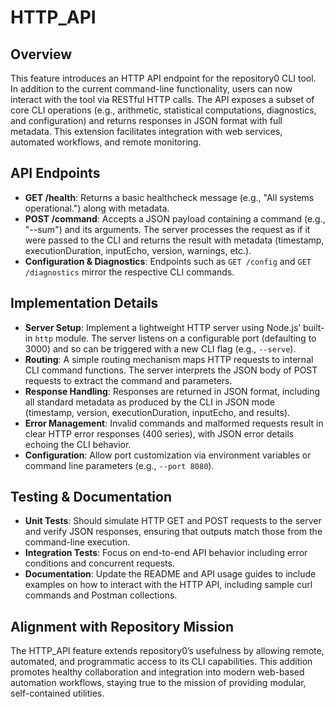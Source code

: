 # HTTP_API

## Overview
This feature introduces an HTTP API endpoint for the repository0 CLI tool. In addition to the current command-line functionality, users can now interact with the tool via RESTful HTTP calls. The API exposes a subset of core CLI operations (e.g., arithmetic, statistical computations, diagnostics, and configuration) and returns responses in JSON format with full metadata. This extension facilitates integration with web services, automated workflows, and remote monitoring.

## API Endpoints
- **GET /health**: Returns a basic healthcheck message (e.g., "All systems operational.") along with metadata.
- **POST /command**: Accepts a JSON payload containing a command (e.g., "--sum") and its arguments. The server processes the request as if it were passed to the CLI and returns the result with metadata (timestamp, executionDuration, inputEcho, version, warnings, etc.).
- **Configuration & Diagnostics**: Endpoints such as `GET /config` and `GET /diagnostics` mirror the respective CLI commands.

## Implementation Details
- **Server Setup**: Implement a lightweight HTTP server using Node.js’ built-in `http` module. The server listens on a configurable port (defaulting to 3000) and so can be triggered with a new CLI flag (e.g., `--serve`).
- **Routing**: A simple routing mechanism maps HTTP requests to internal CLI command functions. The server interprets the JSON body of POST requests to extract the command and parameters.
- **Response Handling**: Responses are returned in JSON format, including all standard metadata as produced by the CLI in JSON mode (timestamp, version, executionDuration, inputEcho, and results).
- **Error Management**: Invalid commands and malformed requests result in clear HTTP error responses (400 series), with JSON error details echoing the CLI behavior.
- **Configuration**: Allow port customization via environment variables or command line parameters (e.g., `--port 8080`).

## Testing & Documentation
- **Unit Tests**: Should simulate HTTP GET and POST requests to the server and verify JSON responses, ensuring that outputs match those from the command-line execution.
- **Integration Tests**: Focus on end-to-end API behavior including error conditions and concurrent requests.
- **Documentation**: Update the README and API usage guides to include examples on how to interact with the HTTP API, including sample curl commands and Postman collections.

## Alignment with Repository Mission
The HTTP_API feature extends repository0’s usefulness by allowing remote, automated, and programmatic access to its CLI capabilities. This addition promotes healthy collaboration and integration into modern web-based automation workflows, staying true to the mission of providing modular, self-contained utilities.
